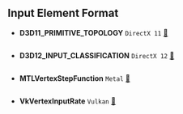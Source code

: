 ## Input Element Format

- **D3D11_PRIMITIVE_TOPOLOGY** `DirectX 11` [:blue_book:]()
```cpp

```

- **D3D12_INPUT_CLASSIFICATION** `DirectX 12` [:blue_book:]()
```cpp

```

- **MTLVertexStepFunction** `Metal` [:rocket:]()
```cpp

```

- **VkVertexInputRate** `Vulkan` [:volcano:]()
```cpp

```
